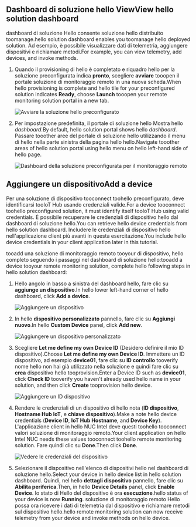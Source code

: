 ## <a name="view-hello-solution-dashboard"></a><span data-ttu-id="a75a0-101">Dashboard di soluzione hello View</span><span class="sxs-lookup"><span data-stu-id="a75a0-101">View hello solution dashboard</span></span>

<span data-ttu-id="a75a0-102">dashboard di soluzione Hello consente soluzione hello distribuito toomanage.</span><span class="sxs-lookup"><span data-stu-id="a75a0-102">hello solution dashboard enables you toomanage hello deployed solution.</span></span> <span data-ttu-id="a75a0-103">Ad esempio, è possibile visualizzare dati di telemetria, aggiungere dispositivi e richiamare metodi.</span><span class="sxs-lookup"><span data-stu-id="a75a0-103">For example, you can view telemetry, add devices, and invoke methods.</span></span>

1. <span data-ttu-id="a75a0-104">Quando il provisioning di hello è completato e riquadro hello per la soluzione preconfigurata indica **pronto**, scegliere **avviare** tooopen il portale soluzione di monitoraggio remoto in una nuova scheda.</span><span class="sxs-lookup"><span data-stu-id="a75a0-104">When hello provisioning is complete and hello tile for your preconfigured solution indicates **Ready**, choose **Launch** tooopen your remote monitoring solution portal in a new tab.</span></span>

    ![Avviare la soluzione hello preconfigurato][img-launch-solution]

1. <span data-ttu-id="a75a0-106">Per impostazione predefinita, il portale di soluzione hello Mostra hello *dashboard*.</span><span class="sxs-lookup"><span data-stu-id="a75a0-106">By default, hello solution portal shows hello *dashboard*.</span></span> <span data-ttu-id="a75a0-107">Passare tooother aree del portale di soluzione hello utilizzando il menu di hello nella parte sinistra della pagina hello hello.</span><span class="sxs-lookup"><span data-stu-id="a75a0-107">Navigate tooother areas of hello solution portal using hello menu on hello left-hand side of hello page.</span></span>

    ![Dashboard della soluzione preconfigurata per il monitoraggio remoto][img-menu]

## <a name="add-a-device"></a><span data-ttu-id="a75a0-109">Aggiungere un dispositivo</span><span class="sxs-lookup"><span data-stu-id="a75a0-109">Add a device</span></span>

<span data-ttu-id="a75a0-110">Per una soluzione di dispositivo tooconnect toohello preconfigurato, deve identificarsi tooIoT Hub usando credenziali valide.</span><span class="sxs-lookup"><span data-stu-id="a75a0-110">For a device tooconnect toohello preconfigured solution, it must identify itself tooIoT Hub using valid credentials.</span></span> <span data-ttu-id="a75a0-111">È possibile recuperare le credenziali di dispositivo hello dal dashboard di soluzione hello.</span><span class="sxs-lookup"><span data-stu-id="a75a0-111">You can retrieve hello device credentials from hello solution dashboard.</span></span> <span data-ttu-id="a75a0-112">Includere le credenziali di dispositivo hello nell'applicazione client più avanti in questa esercitazione.</span><span class="sxs-lookup"><span data-stu-id="a75a0-112">You include hello device credentials in your client application later in this tutorial.</span></span>

<span data-ttu-id="a75a0-113">tooadd una soluzione di monitoraggio remoto tooyour di dispositivo, hello completo seguendo i passaggi nel dashboard di soluzione hello:</span><span class="sxs-lookup"><span data-stu-id="a75a0-113">tooadd a device tooyour remote monitoring solution, complete hello following steps in hello solution dashboard:</span></span>

1. <span data-ttu-id="a75a0-114">Hello angolo in basso a sinistra del dashboard hello, fare clic su **aggiunge un dispositivo**.</span><span class="sxs-lookup"><span data-stu-id="a75a0-114">In hello lower left-hand corner of hello dashboard, click **Add a device**.</span></span>

   ![Aggiungere un dispositivo][1]

1. <span data-ttu-id="a75a0-116">In hello **dispositivo personalizzato** pannello, fare clic su **Aggiungi nuovo**.</span><span class="sxs-lookup"><span data-stu-id="a75a0-116">In hello **Custom Device** panel, click **Add new**.</span></span>

   ![Aggiungere un dispositivo personalizzato][2]

1. <span data-ttu-id="a75a0-118">Scegliere **Let me define my own Device ID** (Desidero definire il mio ID dispositivo).</span><span class="sxs-lookup"><span data-stu-id="a75a0-118">Choose **Let me define my own Device ID**.</span></span> <span data-ttu-id="a75a0-119">Immettere un ID dispositivo, ad esempio **device01**, fare clic su **ID controllo** tooverify nome hello non hai già utilizzato nella soluzione e quindi fare clic su **crea** dispositivo hello tooprovision.</span><span class="sxs-lookup"><span data-stu-id="a75a0-119">Enter a Device ID such as **device01**, click **Check ID** tooverify you haven't already used hello name in your solution, and then click **Create** tooprovision hello device.</span></span>

   ![Aggiungere un ID dispositivo][3]

1. <span data-ttu-id="a75a0-121">Rendere le credenziali di un dispositivo di hello nota (**ID dispositivo**, **Hostname Hub IoT**, e **chiave dispositivo**).</span><span class="sxs-lookup"><span data-stu-id="a75a0-121">Make a note hello device credentials (**Device ID**, **IoT Hub Hostname**, and **Device Key**).</span></span> <span data-ttu-id="a75a0-122">L'applicazione client in hello NUC Intel deve questi toohello tooconnect valori soluzione di monitoraggio remoto.</span><span class="sxs-lookup"><span data-stu-id="a75a0-122">Your client application on hello Intel NUC needs these values tooconnect toohello remote monitoring solution.</span></span> <span data-ttu-id="a75a0-123">Fare quindi clic su **Done**.</span><span class="sxs-lookup"><span data-stu-id="a75a0-123">Then click **Done**.</span></span>

    ![Vedere le credenziali del dispositivo][4]

1. <span data-ttu-id="a75a0-125">Selezionare il dispositivo nell'elenco di dispositivi hello nel dashboard di soluzione hello.</span><span class="sxs-lookup"><span data-stu-id="a75a0-125">Select your device in hello device list in hello solution dashboard.</span></span> <span data-ttu-id="a75a0-126">Quindi, nel hello **dettagli dispositivo** pannello, fare clic su **Abilita periferica**.</span><span class="sxs-lookup"><span data-stu-id="a75a0-126">Then, in hello **Device Details** panel, click **Enable Device**.</span></span> <span data-ttu-id="a75a0-127">lo stato di Hello del dispositivo è ora **esecuzione**.</span><span class="sxs-lookup"><span data-stu-id="a75a0-127">hello status of your device is now **Running**.</span></span> <span data-ttu-id="a75a0-128">soluzione di monitoraggio remoto Hello possa ora ricevere i dati di telemetria dal dispositivo e richiamare metodi sul dispositivo hello.</span><span class="sxs-lookup"><span data-stu-id="a75a0-128">hello remote monitoring solution can now receive telemetry from your device and invoke methods on hello device.</span></span>

[img-launch-solution]: media/iot-suite-gateway-kit-view-solution/launch.png
[img-menu]: media/iot-suite-gateway-kit-view-solution/menu.png
[1]: media/iot-suite-gateway-kit-view-solution/suite0.png
[2]: media/iot-suite-gateway-kit-view-solution/suite1.png
[3]: media/iot-suite-gateway-kit-view-solution/suite2.png
[4]: media/iot-suite-gateway-kit-view-solution/suite3.png